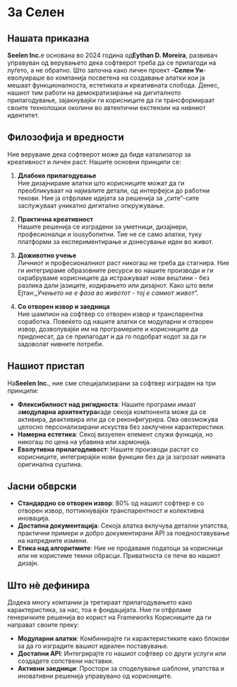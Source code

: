 # За Селен

## Нашата приказна

**Seelen Inc.**&#x435; основана во 2024 година од**Eythan D. Moreira**, развивач
управуван од верувањето дека софтверот треба да се прилагоди на луѓето, а не
обратно. Што започна како личен проект -**Селен Уи**- еволуираше во компанија
посветена на создавање алатки кои ја мешаат функционалноста, естетиката и
креативната слобода. Денес, нашиот тим работи на демократизирање на дигиталното
прилагодување, зајакнувајќи ги корисниците да ги трансформираат своите
технолошки околини во автентични екстензии на нивниот идентитет.

## Филозофија и вредности

Ние веруваме дека софтверот може да биде катализатор за креативност и личен
раст. Нашите основни принципи се:

1. **Длабоко прилагодување**\
   Ние дизајнираме алатки што корисниците можат да ги преобликуваат на најмалите
   детали, од интерфејси до работни текови. Ние ја отфрламе идејата за решенија
   за „сите“-сите заслужуваат уникатно дигитално опкружување.

2. **Практична креативност**\
   Нашите решенија се изградени за уметници, дизајнери, професионалци и
   iousубопитни. Тие не се само алатки, туку платформи за експериментирање и
   донесување идеи во живот.

3. **Доживотно учење**\
   Личниот и професионалниот раст никогаш не треба да стагнира. Ние ги
   интегрираме образовните ресурси во нашите производи и ги охрабруваме
   корисниците да истражуваат нови вештини - без разлика дали јазиците,
   кодирањето или дизајнот. Како што вели Ејтан:_„Учењето не е фаза во животот -
   тој е самиот живот“._

4. **Со отворен извор и заедница**\
   Ние шампион на софтвер со отворен извор и транспарентна соработка. Повеќето
   од нашите алатки се модуларни и отворен извор, дозволувајќи им на
   програмерите и корисниците да придонесат, да се прилагодат и да го подобрат
   кодот за да ги задоволат нивните потреби.

## Нашиот пристап

На**Seelen Inc.**, ние сме специјализирани за софтвер изграден на три принципи:

- **Флексибилност над ригидноста**: Нашите програми имаат а**модуларна
  архитектура**каде секоја компонента може да се активира, деактивира или да се
  реконфигурира. Ова овозможува целосно персонализирани искуства без заклучени
  карактеристики.
- **Намерна естетика**: Секој визуелен елемент служи функција, но никогаш по
  цена на убавина или хармонија.
- **Еволутивна прилагодливост**: Нашите производи растат со корисниците,
  интегрирајќи нови функции без да ја загрозат нивната оригинална суштина.

## Јасни обврски

- **Стандардно со отворен извор**: 80% од нашиот софтвер е со отворен извор,
  поттикнувајќи транспарентност и колективна иновација.
- **Достапна документација**: Секоја алатка вклучува детални упатства, практични
  примери и добро документирани API за поедноставување на напредните измени.
- **Етика над алгоритмите**: Ние не продаваме податоци за корисници или не
  користиме темни обрасци. Приватноста се пече во нашиот дизајн.

## Што нè дефинира

Додека многу компании ја третираат прилагодувањето како карактеристика, за нас,
тоа е фондацијата. Ние ги отфрламе генеричките решенија во корист на Frameworks
Корисниците да ги направат своите преку:

- **Модуларни алатки**: Комбинирајте ги карактеристиките како блокови за да го
  изградите вашиот идеален поставување.
- **Достапни API**: Интегрирајте го нашиот софтвер со други услуги или создадете
  сопствени наставки.
- **Активни заедници**: Простори за споделување шаблони, упатства и иновативни
  решенија управувано од корисниците.
